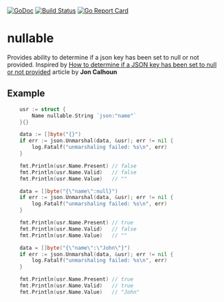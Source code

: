 [![GoDoc](https://godoc.org/github.com/romanyx/nullable?status.svg)](https://godoc.org/github.com/romanyx/nullable)
[![Build Status](https://travis-ci.org/romanyx/nullable.png)](https://travis-ci.org/romanyx/nullable)
[![Go Report Card](https://goreportcard.com/badge/github.com/romanyx/nullable)](https://goreportcard.com/report/github.com/romanyx/nullable)

# nullable

Provides ability to determine if a json key has been set to null or not provided.
Inspired by [How to determine if a JSON key has been set to null or not provided](https://www.calhoun.io/how-to-determine-if-a-json-key-has-been-set-to-null-or-not-provided/) article by **Jon Calhoun**

## Example

``` go
	usr := struct {
		Name nullable.String `json:"name"`
	}{}

	data := []byte("{}")
	if err := json.Unmarshal(data, &usr); err != nil {
		log.Fatalf("unmarshaling failed: %s\n", err)
	}

	fmt.Println(usr.Name.Present) // false
	fmt.Println(usr.Name.Valid)   // false
	fmt.Println(usr.Name.Value)   // ""

	data = []byte("{\"name\":null}")
	if err := json.Unmarshal(data, &usr); err != nil {
		log.Fatalf("unmarshaling failed: %s\n", err)
	}

	fmt.Println(usr.Name.Present) // true
	fmt.Println(usr.Name.Valid)   // false
	fmt.Println(usr.Name.Value)   // ""

	data = []byte("{\"name\":\"John\"}")
	if err := json.Unmarshal(data, &usr); err != nil {
		log.Fatalf("unmarshaling failed: %s\n", err)
	}

	fmt.Println(usr.Name.Present) // true
	fmt.Println(usr.Name.Valid)   // true
	fmt.Println(usr.Name.Value)   // "John"
```